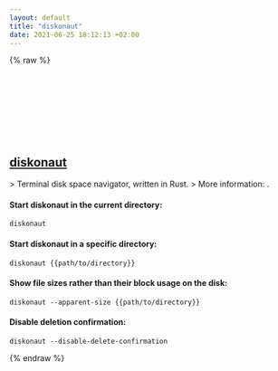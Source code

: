 ```yaml
---
layout: default
title: "diskonaut"
date: 2021-06-25 18:12:13 +02:00
---
```

{% raw %}
<h2 id="diskonaut">
  <a href="/en/common/diskonaut.html">diskonaut</a> <a href="#diskonaut"><svg class="icon">
    <use href="/assets/images/unicode_sprite.svg#link" />
  </svg></a>
</h2>
> Terminal disk space navigator, written in Rust.
> More information: <https://github.com/imsnif/diskonaut>.

#### Start diskonaut in the current directory:
```shell
diskonaut
```
#### Start diskonaut in a specific directory:
```shell
diskonaut {{path/to/directory}}
```
#### Show file sizes rather than their block usage on the disk:
```shell
diskonaut --apparent-size {{path/to/directory}}
```
#### Disable deletion confirmation:
```shell
diskonaut --disable-delete-confirmation
```
{% endraw %}